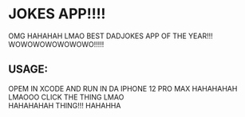 # JOKES APP!!!!
OMG HAHAHAH LMAO BEST DADJOKES APP OF THE YEAR!!! <br />
WOWOWOWOWOWOWO!!!!!
## USAGE:
OPEM IN XCODE AND RUN IN DA IPHONE 12 PRO MAX HAHAHAHAH LMAOOO
CLICK THE THING LMAO <br />
HAHAHAHAH THING!!! HAHAHHA
